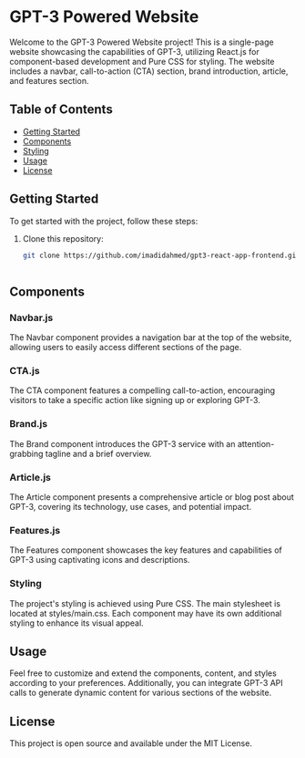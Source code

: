 # GPT-3 Powered Website

Welcome to the GPT-3 Powered Website project! This is a single-page website showcasing the capabilities of GPT-3, utilizing React.js for component-based development and Pure CSS for styling. The website includes a navbar, call-to-action (CTA) section, brand introduction, article, and features section.

## Table of Contents

- [Getting Started](#getting-started)
- [Components](#components)
- [Styling](#styling)
- [Usage](#usage)
- [License](#license)

## Getting Started

To get started with the project, follow these steps:

1. Clone this repository:
   ```sh
   git clone https://github.com/imadidahmed/gpt3-react-app-frontend.git



## Components
### Navbar.js
The Navbar component provides a navigation bar at the top of the website, allowing users to easily access different sections of the page.

### CTA.js
The CTA component features a compelling call-to-action, encouraging visitors to take a specific action like signing up or exploring GPT-3.

### Brand.js
The Brand component introduces the GPT-3 service with an attention-grabbing tagline and a brief overview.

### Article.js
The Article component presents a comprehensive article or blog post about GPT-3, covering its technology, use cases, and potential impact.

### Features.js
The Features component showcases the key features and capabilities of GPT-3 using captivating icons and descriptions.

### Styling
The project's styling is achieved using Pure CSS. The main stylesheet is located at styles/main.css. Each component may have its own additional styling to enhance its visual appeal.

## Usage
Feel free to customize and extend the components, content, and styles according to your preferences. Additionally, you can integrate GPT-3 API calls to generate dynamic content for various sections of the website.

## License
This project is open source and available under the MIT License.
